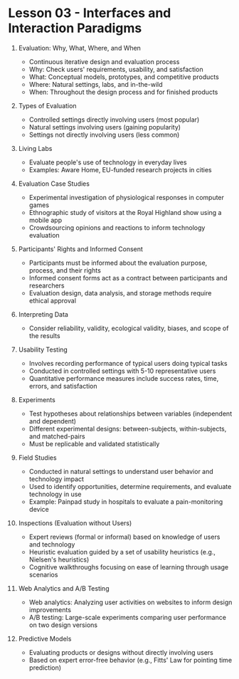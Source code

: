 # Lesson 03 - Interfaces and Interaction Paradigms

1. Evaluation: Why, What, Where, and When
   - Continuous iterative design and evaluation process
   - Why: Check users' requirements, usability, and satisfaction
   - What: Conceptual models, prototypes, and competitive products
   - Where: Natural settings, labs, and in-the-wild
   - When: Throughout the design process and for finished products

2. Types of Evaluation
   - Controlled settings directly involving users (most popular)
   - Natural settings involving users (gaining popularity)
   - Settings not directly involving users (less common)

3. Living Labs
   - Evaluate people's use of technology in everyday lives
   - Examples: Aware Home, EU-funded research projects in cities

4. Evaluation Case Studies
   - Experimental investigation of physiological responses in computer games
   - Ethnographic study of visitors at the Royal Highland show using a mobile app
   - Crowdsourcing opinions and reactions to inform technology evaluation

5. Participants' Rights and Informed Consent
   - Participants must be informed about the evaluation purpose, process, and their rights
   - Informed consent forms act as a contract between participants and researchers
   - Evaluation design, data analysis, and storage methods require ethical approval

6. Interpreting Data
   - Consider reliability, validity, ecological validity, biases, and scope of the results

7. Usability Testing
   - Involves recording performance of typical users doing typical tasks
   - Conducted in controlled settings with 5-10 representative users
   - Quantitative performance measures include success rates, time, errors, and satisfaction

8. Experiments
   - Test hypotheses about relationships between variables (independent and dependent)
   - Different experimental designs: between-subjects, within-subjects, and matched-pairs
   - Must be replicable and validated statistically

9. Field Studies
   - Conducted in natural settings to understand user behavior and technology impact
   - Used to identify opportunities, determine requirements, and evaluate technology in use
   - Example: Painpad study in hospitals to evaluate a pain-monitoring device

10. Inspections (Evaluation without Users)
    - Expert reviews (formal or informal) based on knowledge of users and technology
    - Heuristic evaluation guided by a set of usability heuristics (e.g., Nielsen's heuristics)
    - Cognitive walkthroughs focusing on ease of learning through usage scenarios

11. Web Analytics and A/B Testing
    - Web analytics: Analyzing user activities on websites to inform design improvements
    - A/B testing: Large-scale experiments comparing user performance on two design versions

12. Predictive Models
    - Evaluating products or designs without directly involving users
    - Based on expert error-free behavior (e.g., Fitts' Law for pointing time prediction)
